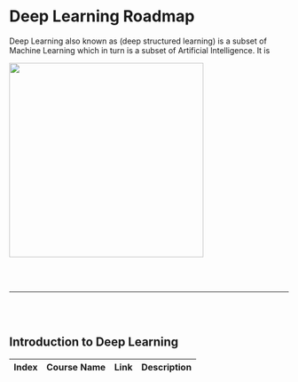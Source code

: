 # Deep Learning Roadmap

Deep Learning also known as (deep structured learning) is a subset of Machine Learning which in turn is a subset of Artificial Intelligence.  It is 


<a href="link" style="text-align: center">

<img src="https://github.com/66daysofdata/Resources/blob/main/assets/ml-dl-ai.png" width="350" align="center"></a>

<br><br>

---

<br><br>

## Introduction to Deep Learning

| Index | Course Name | Link | Description |
| ------ | -------------------- | ---- | ------------ |
